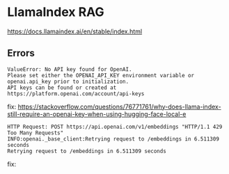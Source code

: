 # LlamaIndex RAG

https://docs.llamaindex.ai/en/stable/index.html

## Errors

```
ValueError: No API key found for OpenAI.
Please set either the OPENAI_API_KEY environment variable or openai.api_key prior to initialization.
API keys can be found or created at https://platform.openai.com/account/api-keys
```

fix: https://stackoverflow.com/questions/76771761/why-does-llama-index-still-require-an-openai-key-when-using-hugging-face-local-e

```
HTTP Request: POST https://api.openai.com/v1/embeddings "HTTP/1.1 429 Too Many Requests"
INFO:openai._base_client:Retrying request to /embeddings in 6.511309 seconds
Retrying request to /embeddings in 6.511309 seconds
```

fix: 